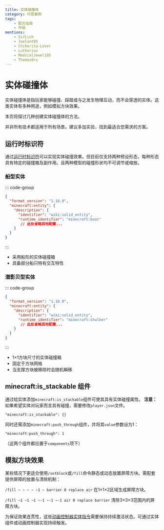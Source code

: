 ```yaml
---
title: 实体碰撞体
category: 巧思案例
tags:
    - 配方指南
    - 中级
mentions:
    - SirLich
    - Joelant05
    - Chikorita-Lover
    - Luthorius
    - MedicalJewel105
    - ThomasOrs
---
```


# 实体碰撞体

<!--@include: @/wiki/bedrock-wiki-mirror.md-->

实体碰撞体是指玩家能够碰撞、踩踏或与之发生物理互动，而不会穿透的实体。这类实体有多种用途，例如模拟方块效果。

本页将探讨几种创建实体碰撞体的方法。

并非所有技术都适用于所有场景。建议多加实验，找到最适合您需求的方案。

## 运行时标识符

通过[运行时标识符](/wiki/entities/runtime-identifier)可以实现实体碰撞效果。但目前仅支持两种预设形态，每种形态具有特定的碰撞箱及副作用。且两种模型的碰撞形状均不可调节或缩放。

### 船型实体

::: code-group
```json [BP/entities/entity_name.json]
{
  "format_version": "1.16.0",
  "minecraft:entity": {
    "description": {
      "identifier": "wiki:solid_entity",
      "runtime_identifier": "minecraft:boat"
       // 此处省略其他配置...
    }
  }
}
```
:::

- 采用船形的实体碰撞箱
- 具备部分船只特有交互特性

### 潜影贝型实体

::: code-group
```json [BP/entities/entity_name.json]
{
  "format_version": "1.16.0",
  "minecraft:entity": {
    "description": {
      "identifier": "wiki:solid_entity",
      "runtime_identifier": "minecraft:shulker"
       // 此处省略其他配置...
    }
  }
}
```
:::

- 1×1方块尺寸的实体碰撞箱
- 固定于方块网格
- 当支撑方块被移除时会随机瞬移

## minecraft:is_stackable 组件

通过给实体添加`minecraft:is_stackable`组件可使其具有实体碰撞属性。
**注意：** 如果希望实体对玩家而言具有碰撞，需要修改`player.json`文件。

`"minecraft:is_stackable": {}`

同时还需添加`minecraft:push_through`组件，并将其`value`参数设为1：

`"minecraft:push_through": 1`

（这两个组件都应置于`components`项下）

## 模拟方块效果

某些情况下更适合使用`/setblock`或`/fill`命令静态或动态放置屏障方块。需配套提供屏障的放置与清除机制：

`/fill ~ ~ ~ ~ ~1 ~ barrier 0 replace air`
在1×1×2区域生成屏障方块。

`/fill ~1 ~1 ~1 ~-1 ~-1 ~-1 air 0 replace barrier`
清除3×3×3范围内的屏障方块。

为保证效果连贯性，这些[动画控制器实体指令](/animation-controllers/entity-commands)需要保持持续激活状态。可通过实体组件或动画控制器实现持续触发。